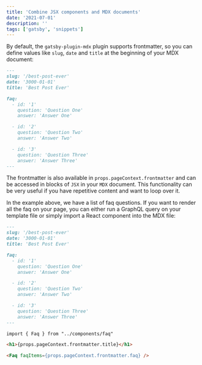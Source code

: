 ```yaml
---
title: 'Combine JSX components and MDX documents'
date: '2021-07-01'
description: ''
tags: ['gatsby', 'snippets']
---
```


By default, the `gatsby-plugin-mdx` plugin supports frontmatter, so you can define values like `slug`, `date` and `title` at the beginning of your MDX document:

```markdown
---
slug: '/best-post-ever'
date: '3000-01-01'
title: 'Best Post Ever'

faq:
  - id: '1'
    question: 'Question One'
    answer: 'Answer One'

  - id: '2'
    question: 'Question Two'
    answer: 'Answer Two'

  - id: '3'
    question: 'Question Three'
    answer: 'Answer Three'
---
```

The frontmatter is also available in `props.pageContext.frontmatter` and can be accessed in blocks of `JSX` in your `MDX` document. This functionality can be very useful if you have repetitive content and want to loop over it.

In the example above, we have a list of faq questions. If you want to render all the faq on your page, you can either run a GraphQL query on your template file or simply import a React component into the MDX file:

```markdown
---
slug: '/best-post-ever'
date: '3000-01-01'
title: 'Best Post Ever'

faq:
  - id: '1'
    question: 'Question One'
    answer: 'Answer One'

  - id: '2'
    question: 'Question Two'
    answer: 'Answer Two'

  - id: '3'
    question: 'Question Three'
    answer: 'Answer Three'
---

import { Faq } from "../components/faq"

<h1>{props.pageContext.frontmatter.title}</h1>

<Faq faqItems={props.pageContext.frontmatter.faq} />
```
